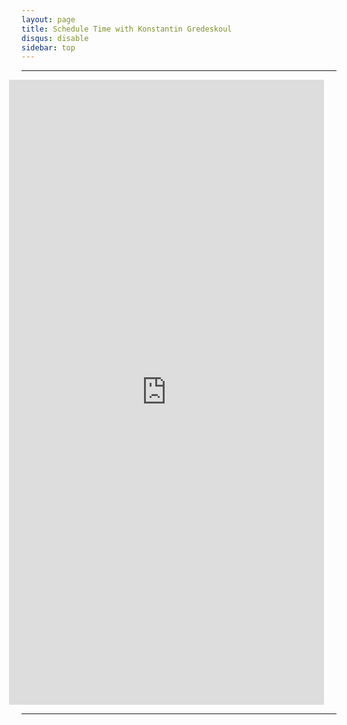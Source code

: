 ```yaml
---
layout: page
title: Schedule Time with Konstantin Gredeskoul
disqus: disable
sidebar: top
---
```


---

<iframe src="https://kig.youcanbook.me/?noframe=true&skipHeaderFooter=true" 
  style="width:100%;height:1000px;margin: 0; margin-left:-20px; padding:0px; border:0px; background-color: rgba(22, 20, 20, 0.88);" frameborder="0" 
  allowtransparency="true" onload="keepInView(this);"></iframe>

<script>function keepInView(item) {if((document.documentElement&&document.documentElement.scrollTop)||document.body.scrollTop>item.offsetTop)item.scrollIntoView();}</script>

---

